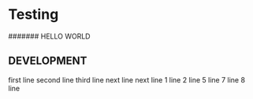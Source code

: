 # Testing

####### HELLO WORLD

## DEVELOPMENT

first line
second line
third line
next line
next line
1 line
2 line
5 line
7 line
8 line

